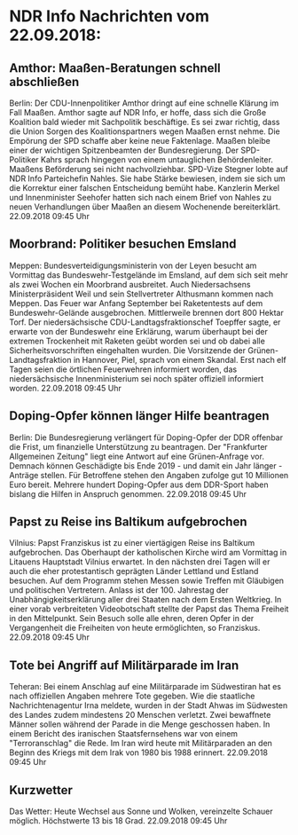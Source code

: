 # NDR Info Nachrichten vom 22.09.2018:


## Amthor: Maaßen-Beratungen schnell abschließen
Berlin: Der CDU-Innenpolitiker Amthor dringt auf eine schnelle Klärung im Fall Maaßen. Amthor sagte auf NDR Info, er hoffe, dass sich die Große Koalition bald wieder mit Sachpolitik beschäftige. Es sei zwar richtig, dass die Union Sorgen des Koalitionspartners wegen Maaßen ernst nehme. Die Empörung der SPD schaffe aber keine neue Faktenlage. Maaßen bleibe einer der wichtigen Spitzenbeamten der Bundesregierung. Der SPD-Politiker Kahrs sprach hingegen von einem untauglichen Behördenleiter. Maaßens Beförderung sei nicht nachvollziehbar. SPD-Vize Stegner lobte auf NDR Info Parteichefin Nahles. Sie habe Stärke bewiesen, indem sie sich um die Korrektur einer falschen Entscheidung bemüht habe. Kanzlerin Merkel und Innenminister Seehofer hatten sich nach einem Brief von Nahles zu neuen Verhandlungen über Maaßen an diesem Wochenende bereiterklärt. 22.09.2018 09:45 Uhr 

## Moorbrand: Politiker besuchen Emsland
Meppen: Bundesverteidigungsministerin von der Leyen besucht am Vormittag das Bundeswehr-Testgelände im Emsland, auf dem sich seit mehr als zwei Wochen ein Moorbrand ausbreitet. Auch Niedersachsens Ministerpräsident Weil und sein Stellvertreter Althusmann kommen nach Meppen. Das Feuer war Anfang September bei Raketentests auf dem Bundeswehr-Gelände ausgebrochen. Mittlerweile brennen dort 800 Hektar Torf. Der niedersächsische CDU-Landtagsfraktionschef Toepffer sagte, er erwarte von der Bundeswehr eine Erklärung, warum überhaupt bei der extremen Trockenheit mit Raketen geübt worden sei und ob dabei alle Sicherheitsvorschriften eingehalten wurden. Die Vorsitzende der Grünen-Landtagsfraktion in Hannover, Piel, sprach von einem Skandal. Erst nach elf Tagen seien die örtlichen Feuerwehren informiert worden, das niedersächsische Innenministerium sei noch später offiziell informiert worden. 22.09.2018 09:45 Uhr 

## Doping-Opfer können länger Hilfe beantragen
Berlin: Die Bundesregierung verlängert für Doping-Opfer der DDR offenbar die Frist, um finanzielle Unterstützung zu beantragen. Der "Frankfurter Allgemeinen Zeitung" liegt eine Antwort auf eine Grünen-Anfrage vor. Demnach können Geschädigte bis Ende 2019 - und damit ein Jahr länger - Anträge stellen. Für Betroffene stehen den Angaben zufolge gut 10 Millionen Euro bereit. Mehrere hundert Doping-Opfer aus dem DDR-Sport haben bislang die Hilfen in Anspruch genommen. 22.09.2018 09:45 Uhr 

## Papst zu Reise ins Baltikum aufgebrochen
Vilnius:		 Papst Franziskus ist zu einer viertägigen Reise ins Baltikum aufgebrochen. Das Oberhaupt der katholischen Kirche wird am Vormittag in Litauens Hauptstadt Vilnius erwartet. In den nächsten drei Tagen will er auch die eher protestantisch geprägten Länder Lettland und Estland besuchen. Auf dem Programm stehen Messen sowie Treffen mit Gläubigen und politischen Vertretern. Anlass ist der 100. Jahrestag der Unabhängigkeitserklärung aller drei Staaten nach dem Ersten Weltkrieg. In einer vorab verbreiteten Videobotschaft stellte der Papst das Thema Freiheit in den Mittelpunkt. Sein Besuch solle alle ehren, deren Opfer in der Vergangenheit die Freiheiten von heute ermöglichten, so Franziskus. 22.09.2018 09:45 Uhr 

## Tote bei Angriff auf Militärparade im Iran  
Teheran: Bei einem Anschlag auf eine Militärparade im Südwestiran hat es nach offiziellen Angaben mehrere Tote gegeben. Wie die staatliche Nachrichtenagentur Irna meldete, wurden in der Stadt Ahwas im Südwesten des Landes zudem mindestens 20 Menschen verletzt. Zwei bewaffnete Männer sollen während der Parade in die Menge geschossen haben. In einem Bericht des iranischen Staatsfernsehens war von einem "Terroranschlag" die Rede. Im Iran wird heute mit Militärparaden an den Beginn des Kriegs mit dem Irak von 1980 bis 1988 erinnert. 22.09.2018 09:45 Uhr 

## Kurzwetter
Das Wetter: Heute Wechsel aus Sonne und Wolken, vereinzelte Schauer möglich. Höchstwerte 13 bis 18 Grad. 22.09.2018 09:45 Uhr 
